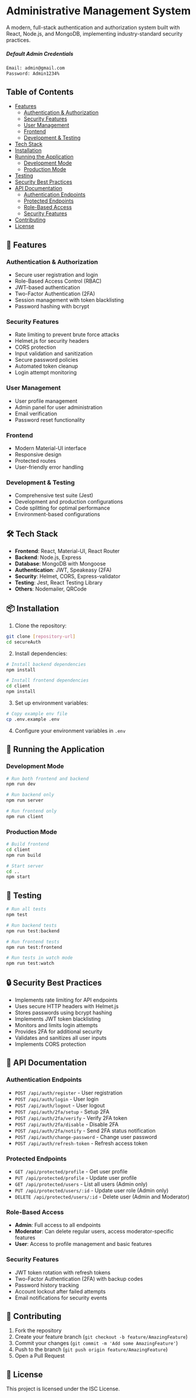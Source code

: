 # Administrative Management System

A modern, full-stack authentication and authorization system built with React, Node.js, and MongoDB, implementing industry-standard security practices.

##### Default Admin Credentials
```bash
Email: admin@gmail.com
Password: Admin1234%
```

## Table of Contents
- [Features](#-features)
  - [Authentication & Authorization](#authentication--authorization)
  - [Security Features](#security-features)
  - [User Management](#user-management)
  - [Frontend](#frontend)
  - [Development & Testing](#development--testing)
- [Tech Stack](#-tech-stack)
- [Installation](#-installation)
- [Running the Application](#-running-the-application)
  - [Development Mode](#development-mode)
  - [Production Mode](#production-mode)
- [Testing](#-testing)
- [Security Best Practices](#-security-best-practices)
- [API Documentation](#-api-documentation)
  - [Authentication Endpoints](#authentication-endpoints)
  - [Protected Endpoints](#protected-endpoints)
  - [Role-Based Access](#role-based-access)
  - [Security Features](#security-features-1)
- [Contributing](#-contributing)
- [License](#-license)

## 🚀 Features

### Authentication & Authorization
- Secure user registration and login
- Role-Based Access Control (RBAC)
- JWT-based authentication
- Two-Factor Authentication (2FA)
- Session management with token blacklisting
- Password hashing with bcrypt

### Security Features
- Rate limiting to prevent brute force attacks
- Helmet.js for security headers
- CORS protection
- Input validation and sanitization
- Secure password policies
- Automated token cleanup
- Login attempt monitoring

### User Management
- User profile management
- Admin panel for user administration
- Email verification
- Password reset functionality

### Frontend
- Modern Material-UI interface
- Responsive design
- Protected routes
- User-friendly error handling

### Development & Testing
- Comprehensive test suite (Jest)
- Development and production configurations
- Code splitting for optimal performance
- Environment-based configurations

## 🛠️ Tech Stack

- **Frontend**: React, Material-UI, React Router
- **Backend**: Node.js, Express
- **Database**: MongoDB with Mongoose
- **Authentication**: JWT, Speakeasy (2FA)
- **Security**: Helmet, CORS, Express-validator
- **Testing**: Jest, React Testing Library
- **Others**: Nodemailer, QRCode

## 📦 Installation

1. Clone the repository:
```bash
git clone [repository-url]
cd secureAuth
```

2. Install dependencies:
```bash
# Install backend dependencies
npm install

# Install frontend dependencies
cd client
npm install
```

3. Set up environment variables:
```bash
# Copy example env file
cp .env.example .env
```

4. Configure your environment variables in `.env`

## 🚀 Running the Application

### Development Mode
```bash
# Run both frontend and backend
npm run dev

# Run backend only
npm run server

# Run frontend only
npm run client
```

### Production Mode
```bash
# Build frontend
cd client
npm run build

# Start server
cd ..
npm start
```

## 🧪 Testing

```bash
# Run all tests
npm test

# Run backend tests
npm run test:backend

# Run frontend tests
npm run test:frontend

# Run tests in watch mode
npm run test:watch
```

## 🔒 Security Best Practices

- Implements rate limiting for API endpoints
- Uses secure HTTP headers with Helmet.js
- Stores passwords using bcrypt hashing
- Implements JWT token blacklisting
- Monitors and limits login attempts
- Provides 2FA for additional security
- Validates and sanitizes all user inputs
- Implements CORS protection

## 📝 API Documentation

### Authentication Endpoints
- `POST /api/auth/register` - User registration
- `POST /api/auth/login` - User login
- `POST /api/auth/logout` - User logout
- `POST /api/auth/2fa/setup` - Setup 2FA
- `POST /api/auth/2fa/verify` - Verify 2FA token
- `POST /api/auth/2fa/disable` - Disable 2FA
- `POST /api/auth/2fa/notify` - Send 2FA status notification
- `POST /api/auth/change-password` - Change user password
- `POST /api/auth/refresh-token` - Refresh access token

### Protected Endpoints
- `GET /api/protected/profile` - Get user profile
- `PUT /api/protected/profile` - Update user profile
- `GET /api/protected/users` - List all users (Admin only)
- `PUT /api/protected/users/:id` - Update user role (Admin only)
- `DELETE /api/protected/users/:id` - Delete user (Admin and Moderator)

### Role-Based Access
- **Admin**: Full access to all endpoints
- **Moderator**: Can delete regular users, access moderator-specific features
- **User**: Access to profile management and basic features

### Security Features
- JWT token rotation with refresh tokens
- Two-Factor Authentication (2FA) with backup codes
- Password history tracking
- Account lockout after failed attempts
- Email notifications for security events

## 🤝 Contributing

1. Fork the repository
2. Create your feature branch (`git checkout -b feature/AmazingFeature`)
3. Commit your changes (`git commit -m 'Add some AmazingFeature'`)
4. Push to the branch (`git push origin feature/AmazingFeature`)
5. Open a Pull Request

## 📄 License

This project is licensed under the ISC License. 